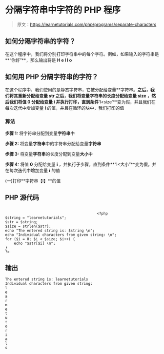 # 分隔字符串中字符的 PHP 程序

> 原文：<https://learnetutorials.com/php/programs/separate-characters>

## 如何分隔字符串的字符？

在这个程序中，我们将分别打印字符串中的每个字符。例如，如果输入的字符串是**“你好”**，那么输出将是 **H e l l o**

## 如何用 PHP 分隔字符串的字符？

在这个程序中，我们使用的是静态字符串，它被分配给变量**字符串。**之后，我们将其重新分配给变量 **str** 之后，我们将变量字符串的长度分配给变量 **size** ，然后我们将值 **0** 分配给变量 **i** 并执行打印，直到条件**‘I<size’**变为假，并且我们在每次迭代中增加变量 **i** 的值，并且在循环的块中，我们打印的值

### 算法

**步骤 1:** 将字符串分配到变量**字符串**中

**步骤 2:** 将变量**字符串**中的字符串分配给变量**字符串**

**步骤 3:** 将变量**字符串**的长度分配到变量**大小**中

**步骤 4:** 将值 **0** 分配给变量 **i** ，并执行子步骤，直到条件**“I<大小”**变为假，并在每次迭代中增加变量 **i** 的值

(一)打印**字符串【I】**的值

## PHP 源代码

```

                                          <?php
$string = "learnetutorials";
$str = $string;
$size = strlen($str);
echo "The entered string is: $string \n";
echo "Individual characters from given string: \n";
for ($i = 0; $i < $size; $i++) {
    echo "$str[$i] \n";
}
?>

```

## 输出

```
The entered string is: learnetutorials
Individual characters from given string:
l
e
a
r
n
e
t
u
t
o
r
i
a
l
s
```